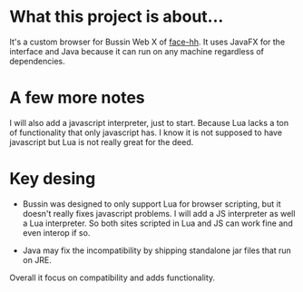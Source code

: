 # What this project is about...
It's a custom browser for Bussin Web X of [face-hh](https://github.com/face-hh).
It uses JavaFX for the interface and Java because it can run on any machine regardless of dependencies.

# A few more notes
I will also add a javascript interpreter, just to start. Because Lua lacks a ton of functionality that only javascript has.
I know it is not supposed to have javascript but Lua is not really great for the deed.

# Key desing
- Bussin was designed to only support Lua for browser scripting, but it doesn't really fixes javascript problems.
I will add a JS interpreter as well a Lua interpreter. So both sites scripted in Lua and JS can work fine and even interop if so.

- Java may fix the incompatibility by shipping standalone jar files that run on JRE.

Overall it focus on compatibility and adds functionality.



